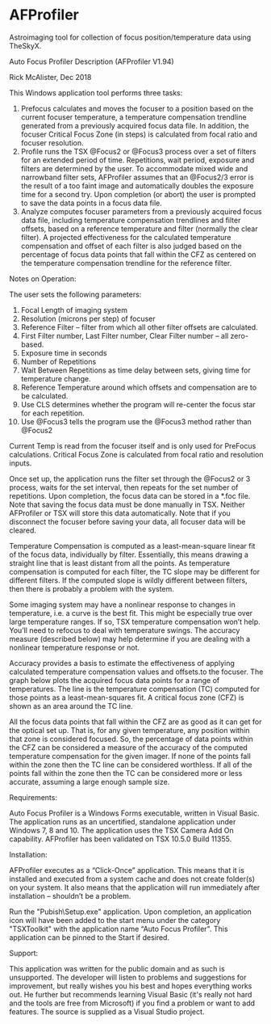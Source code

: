 # AFProfiler
Astroimaging tool for collection of focus position/temperature data using TheSkyX.

Auto Focus Profiler Description (AFProfiler V1.94)

Rick McAlister, Dec 2018

This Windows application tool performs three tasks:

1.	Prefocus calculates and moves the focuser to a position based on the current focuser temperature, a temperature compensation trendline generated from a previously acquired focus data file. In addition, the focuser Critical Focus Zone (in steps) is calculated from focal ratio and focuser resolution.
2.	Profile runs the TSX @Focus2 or @Focus3 process over a set of filters for an extended period of time. Repetitions, wait period, exposure and filters are determined by the user.  To accommodate mixed wide and narrowband filter sets, AFProfiler assumes that an @Focus2/3 error is the result of a too faint image and automatically doubles the exposure time for a second try.  Upon completion (or abort) the user is prompted to save the data points in a focus data file.
3.	Analyze computes focuser parameters from a previously acquired focus data file, including temperature compensation trendlines and filter offsets, based on a reference temperature and filter (normally the clear filter).  A projected effectiveness for the calculated temperature compensation and offset of each filter is also judged based on the percentage of focus data points that fall within the CFZ as centered on the temperature compensation trendline for the reference filter.
 
Notes on Operation:  

The user sets the following parameters:  
1)	Focal Length of imaging system
2)	Resolution (microns per step) of focuser
3)	Reference Filter – filter from which all other filter offsets are calculated.
4)	First Filter number, Last Filter number, Clear Filter number – all zero-based.
5)	Exposure time in seconds
6)	Number of Repetitions
7)	Wait Between Repetitions as time delay between sets, giving time for temperature change.
8)	Reference Temperature around which offsets and compensation are to be calculated.
9)	Use CLS determines whether the program will re-center the focus star for each repetition.
10)	 Use @Focus3 tells the program use the @Focus3 method rather than @Focus2

Current Temp is read from the focuser itself and is only used for PreFocus calculations.
Critical Focus Zone is calculated from focal ratio and resolution inputs.

Once set up, the application runs the filter set through the @Focus2 or 3 process, waits for the set interval, then repeats for the set number of repetitions.  Upon completion, the focus data can be stored in a *.foc file.  Note that saving the focus data must be done manually in TSX.  Neither AFProfiler or TSX will store this data automatically.  Note that if you disconnect the focuser before saving your data, all focuser data will be cleared.

Temperature Compensation is computed as a least-mean-square linear fit of the focus data, individually by filter.  Essentially, this means drawing a straight line that is least distant from all the points.  As temperature compensation is computed for each filter, the TC slope may be different for different filters.  If the computed slope is wildly different between filters, then there is probably a problem with the system.

Some imaging system may have a nonlinear response to changes in temperature, i.e. a curve is the best fit.  This might be especially true over large temperature ranges.  If so, TSX temperature compensation won’t help.  You’ll need to refocus to deal with temperature swings.  The accuracy measure (described below) may help determine if you are dealing with a nonlinear temperature response or not.  

Accuracy provides a basis to estimate the effectiveness of applying calculated temperature compensation values and offsets.to the focuser.  The graph below plots the acquired focus data points for a range of temperatures.  The line is the temperature compensation (TC) computed for those points as a least-mean-squares fit.  A critical focus zone (CFZ) is shown as an area around the TC line.  

 

All the focus data points that fall within the CFZ are as good as it can get for the optical set up.  That is, for any given temperature, any position within that zone is considered focused.  So, the percentage of data points within the CFZ can be considered a measure of the accuracy of the computed temperature compensation for the given imager.  If none of the points fall within the zone then the TC line can be considered worthless.  If all of the points fall within the zone then the TC can be considered more or less accurate, assuming a large enough sample size.

Requirements:  

Auto Focus Profiler is a Windows Forms executable, written in Visual Basic.  The application runs as an uncertified, standalone application under Windows 7, 8 and 10.  The application uses the TSX Camera Add On capability.  AFProfiler has been validated on TSX 10.5.0 Build 11355.

Installation:  

AFProfiler executes as a “Click-Once” application.  This means that it is installed and executed from a system cache and does not create folder(s) on your system.  It also means that the application will run immediately after installation – shouldn’t be a problem.  

Run the "Pubish\Setup.exe" application.  Upon completion, an application icon will have been added to the start menu under the category "TSXToolkit" with the application name  “Auto Focus Profiler".  This application can be pinned to the Start if desired.

Support:  

This application was written for the public domain and as such is unsupported. The developer will listen to problems and suggestions for improvement, but really wishes you his best and hopes everything works out.  He further but recommends learning Visual Basic (it's really not hard and the tools are free from Microsoft) if you find a problem or want to add features.  The source is supplied as a Visual Studio project.
